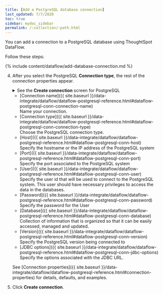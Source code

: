 ```yaml
---
title: [Add a PostgreSQL database connection]
last_updated: 7/7/2020
toc: true
sidebar: mydoc_sidebar
permalink: /:collection/:path.html
---
```

You can add a connection to a PostgreSQL database using ThoughtSpot DataFlow.

Follow these steps:


{% include content/dataflow/add-database-connection.md %}

4. After you select the PostgreSQL **Connection type**, the rest of the connection properties appear.

    <details>
      <summary>See the <strong>Create connection</strong> screen for PostgreSQL</summary>
        <p>
        <img src="../../images/dataflow-postgresql-create.png" alt="Create PostgreSQL connection" /></p>
    </details>

    * [Connection name]({{ site.baseurl }}/data-integrate/dataflow/dataflow-postgresql-reference.html#dataflow-postgresql-conn-connection-name)<br/>Name your connection.
    * [Connection type]({{ site.baseurl }}/data-integrate/dataflow/dataflow-postgresql-reference.html#dataflow-postgresql-conn-connection-type)<br/>Choose the PostgreSQL connection type.
    * [Host]({{ site.baseurl }}/data-integrate/dataflow/dataflow-postgresql-reference.html#dataflow-postgresql-conn-host)<br/>Specify the hostname or the IP address of the PostgreSQL system
    * [Port]({{ site.baseurl }}/data-integrate/dataflow/dataflow-postgresql-reference.html#dataflow-postgresql-conn-port)<br/>Specify the port associated to the PostgreSQL system
    * [User]({{ site.baseurl }}/data-integrate/dataflow/dataflow-postgresql-reference.html#dataflow-postgresql-conn-user)<br/>Specify the user id that will be used to connect to the PostgreSQL system. This user should have necessary privileges to access the data in the databases.
    * [Password]({{ site.baseurl }}/data-integrate/dataflow/dataflow-postgresql-reference.html#dataflow-postgresql-conn-password)<br/>Specify the password for the User
    * [Database]({{ site.baseurl }}/data-integrate/dataflow/dataflow-postgresql-reference.html#dataflow-postgresql-conn-database)<br/>Collection of information that is organized so that it can be easily accessed, managed and updated.
    * [Version]({{ site.baseurl }}/data-integrate/dataflow/dataflow-postgresql-reference.html#dataflow-postgresql-conn-version)<br/>Specify the PostgreSQL version being connected to
    * [JDBC options]({{ site.baseurl }}/data-integrate/dataflow/dataflow-postgresql-reference.html#dataflow-postgresql-conn-jdbc-options)<br/>Specify the options associated with the JDBC URL.

   See [Connection properties]({{ site.baseurl }}/data-integrate/dataflow/dataflow-postgresql-reference.html#connection-properties) for details, defaults, and examples.

5. Click **Create connection**.   
